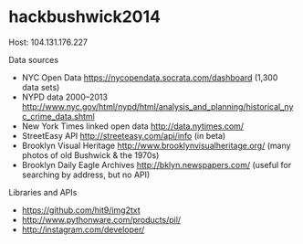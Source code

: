 hackbushwick2014
================
Host: 104.131.176.227

Data sources

* NYC Open Data https://nycopendata.socrata.com/dashboard (1,300 data sets) 
* NYPD data 2000–2013 http://www.nyc.gov/html/nypd/html/analysis_and_planning/historical_nyc_crime_data.shtml 
* New York Times linked open data http://data.nytimes.com/ 
* StreetEasy API http://streeteasy.com/api/info (in beta) 
* Brooklyn Visual Heritage http://www.brooklynvisualheritage.org/ (many photos of old Bushwick & the 1970s)
* Brooklyn Daily Eagle Archives http://bklyn.newspapers.com/ (useful for searching by address, but no API) 

Libraries and APIs

* https://github.com/hit9/img2txt
* http://www.pythonware.com/products/pil/
* http://instagram.com/developer/
